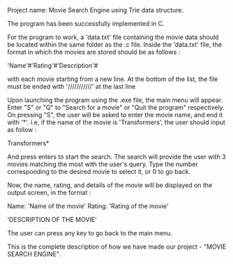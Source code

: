 

Project name: Movie Search Engine using Trie data structure.

The program has been successfully implemented in C.

For the program to work, a 'data.txt' file containing the movie data should be located within the same folder as the .c file.
Inside the 'data.txt' file, the format in which the movies are stored should be as follows : 

'Name'#'Rating'#'Description'#

with each movie starting from a new line.
At the bottom of the list, the file must be ended with '///////////' at the last line


Upon launching the program using the .exe file, the main menu will appear.
Enter "S" or "Q" to "Search for a movie" or "Quit the program" respectively.
On pressing "S", the user will be asked to enter the movie name, and end it with '*'.
i.e, if the name of the movie is 'Transformers', the user should input as follow : 

Transformers*

And press enters to start the search.
The search will provide the user with 3 movies matching the most with the user's query. Type the number corresponding to the
desired movie to select it, or 0 to go back.

Now, the name, rating, and details of the movie will be displayed on the output screen, in the format : 

Name: 'Name of the movie'
Rating: 'Rating of the movie' 

'DESCRIPTION OF THE MOVIE'


The user can press any key to go back to the main menu. 

This is the complete description of how we have made our project - "MOVIE SEARCH ENGINE".
